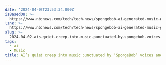```yaml
---
date: '2024-04-02T23:53:34.000Z'
isBasedOn: >-
  https://www.nbcnews.com/tech/tech-news/spongebob-ai-generated-music-glorb-rcna145685
link: >-
  https://www.nbcnews.com/tech/tech-news/spongebob-ai-generated-music-glorb-rcna145685
slug: >-
  2024-04-02-ais-quiet-creep-into-music-punctuated-by-spongebob-voices-and-a-secretiv
tags:
  - ai
  - Music
title: AI’s quiet creep into music punctuated by ‘SpongeBob’ voices and a secretiv
---
```



